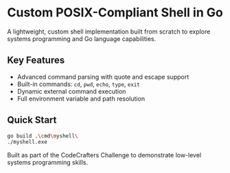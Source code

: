 # Custom POSIX-Compliant Shell in Go

A lightweight, custom shell implementation built from scratch to explore systems programming and Go language capabilities.

## Key Features
- Advanced command parsing with quote and escape support
- Built-in commands: `cd`, `pwd`, `echo`, `type`, `exit`
- Dynamic external command execution
- Full environment variable and path resolution

## Quick Start
```bash
go build .\cmd\myshell\
./myshell.exe
```

Built as part of the CodeCrafters Challenge to demonstrate low-level systems programming skills.
